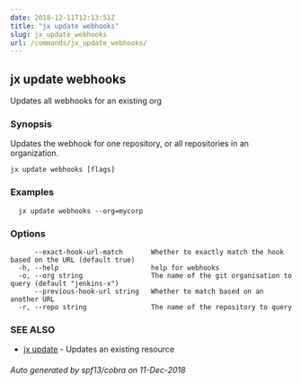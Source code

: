 ```yaml
---
date: 2018-12-11T12:13:51Z
title: "jx update webhooks"
slug: jx_update_webhooks
url: /commands/jx_update_webhooks/
---
```

## jx update webhooks

Updates all webhooks for an existing org

### Synopsis

Updates the webhook for one repository, or all repositories in an organization.

```
jx update webhooks [flags]
```

### Examples

```
  jx update webhooks --org=mycorp
```

### Options

```
      --exact-hook-url-match       Whether to exactly match the hook based on the URL (default true)
  -h, --help                       help for webhooks
  -o, --org string                 The name of the git organisation to query (default "jenkins-x")
      --previous-hook-url string   Whether to match based on an another URL
  -r, --repo string                The name of the repository to query
```

### SEE ALSO

* [jx update](/commands/jx_update/)	 - Updates an existing resource

###### Auto generated by spf13/cobra on 11-Dec-2018

